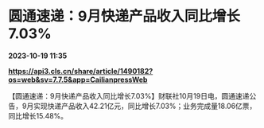 # 圆通速递：9月快递产品收入同比增长7.03%

**2023-10-19 11:35**

**https://api3.cls.cn/share/article/1490182?os=web&sv=7.7.5&app=CailianpressWeb**

【圆通速递：9月快递产品收入同比增长7.03%】财联社10月19日电，圆通速递公告，9月实现快递产品收入42.21亿元，同比增长7.03%；业务完成量18.06亿票，同比增长15.48%。